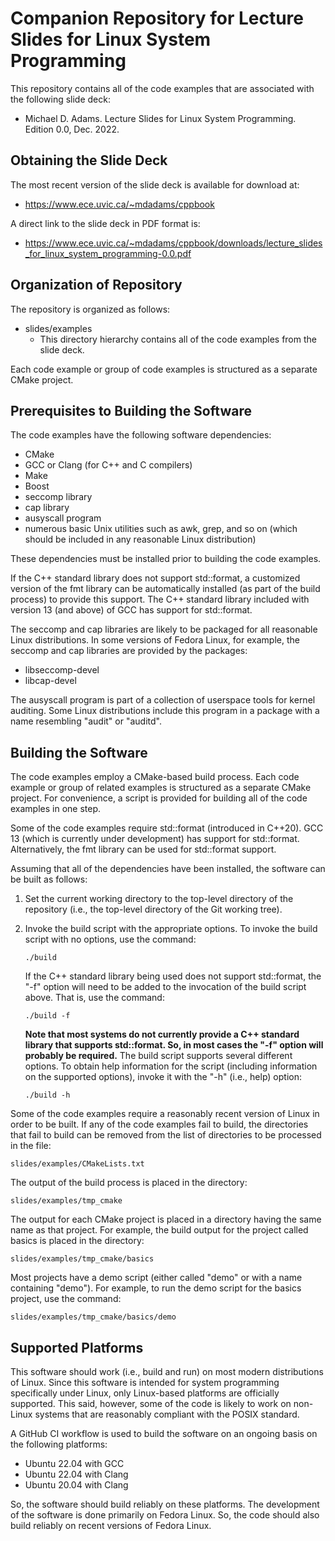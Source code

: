 Companion Repository for Lecture Slides for Linux System Programming
====================================================================

This repository contains all of the code examples that are associated
with the following slide deck:

  - Michael D. Adams.
    Lecture Slides for Linux System Programming.
    Edition 0.0,
    Dec. 2022.

Obtaining the Slide Deck
------------------------

The most recent version of the slide deck is available for download at:

  - <https://www.ece.uvic.ca/~mdadams/cppbook>

A direct link to the slide deck in PDF format is:

  - <https://www.ece.uvic.ca/~mdadams/cppbook/downloads/lecture_slides_for_linux_system_programming-0.0.pdf>

Organization of Repository
--------------------------

The repository is organized as follows:

- slides/examples
  - This directory hierarchy contains all of the code examples from the
    slide deck.

Each code example or group of code examples is structured as a separate
CMake project.

Prerequisites to Building the Software
--------------------------------------

The code examples have the following software dependencies:

  - CMake
  - GCC or Clang (for C++ and C compilers)
  - Make
  - Boost
  - seccomp library
  - cap library
  - ausyscall program
  - numerous basic Unix utilities such as awk, grep, and so on
    (which should be included in any reasonable Linux distribution)

These dependencies must be installed prior to building the code examples.

If the C++ standard library does not support std::format, a customized
version of the fmt library can be automatically installed (as part of
the build process) to provide this support.  The C++ standard library
included with version 13 (and above) of GCC has support for std::format.

The seccomp and cap libraries are likely to be packaged for all reasonable
Linux distributions.  In some versions of Fedora Linux, for example, the
seccomp and cap libraries are provided by the packages:

  - libseccomp-devel
  - libcap-devel

The ausyscall program is part of a collection of userspace tools for
kernel auditing.  Some Linux distributions include this program in
a package with a name resembling "audit" or "auditd".

Building the Software
---------------------

The code examples employ a CMake-based build process.  Each code example
or group of related examples is structured as a separate CMake project.
For convenience, a script is provided for building all of the code
examples in one step.

Some of the code examples require std::format (introduced in C++20).
GCC 13 (which is currently under development) has support for std::format.
Alternatively, the fmt library can be used for std::format support.

Assuming that all of the dependencies have been installed, the
software can be built as follows:

1. Set the current working directory to the top-level directory of the
repository (i.e., the top-level directory of the Git working tree).

2. Invoke the build script with the appropriate options.  To invoke
the build script with no options, use the command:

       ./build

   If the C++ standard library being used does not support std::format, the
   "-f" option will need to be added to the invocation of the build script
   above.  That is, use the command:

       ./build -f

   **Note that most systems do not currently provide a C++ standard library
   that supports std::format.  So, in most cases the "-f" option will
   probably be required.**
   The build script supports several different options.  To obtain help
   information for the script (including information on the supported
   options), invoke it with the "-h" (i.e., help) option:

       ./build -h

Some of the code examples require a reasonably recent version of Linux
in order to be built.  If any of the code examples fail to build, the
directories that fail to build can be removed from the list of
directories to be processed in the file:

    slides/examples/CMakeLists.txt

The output of the build process is placed in the directory:

    slides/examples/tmp_cmake

The output for each CMake project is placed in a directory having the same
name as that project.  For example, the build output for the project called
basics is placed in the directory:

    slides/examples/tmp_cmake/basics

Most projects have a demo script (either called "demo" or with a name
containing "demo").  For example, to run the demo script for the basics
project, use the command:

    slides/examples/tmp_cmake/basics/demo

Supported Platforms
-------------------

This software should work (i.e., build and run) on most modern
distributions of Linux.  Since this software is intended for system
programming specifically under Linux, only Linux-based platforms are
officially supported.  This said, however, some of the code is likely
to work on non-Linux systems that are reasonably compliant with the
POSIX standard.

A GitHub CI workflow is used to build the software on an ongoing
basis on the following platforms:

  - Ubuntu 22.04 with GCC
  - Ubuntu 22.04 with Clang
  - Ubuntu 20.04 with Clang

So, the software should build reliably on these platforms.
The development of the software is done primarily on Fedora Linux.
So, the code should also build reliably on recent versions of Fedora Linux.
